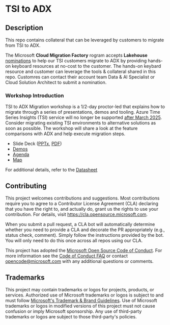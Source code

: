 # TSI to ADX

## Description
This repo contains collateral that can be leveraged by customers to migrate from TSI to ADX. 

The Microsoft **Cloud Migration Factory** rogram accepts **Lakehouse** [nominations](https://aka.ms/cmf) to help our TSI customers migrate to ADX by providing hands-on keyboard resources at no-cost to the customer. The hands-on keybard resource and customer can leverage the tools & collateral shared in this repo. Customres can contact their account team Data & AI Specialist or Cloud Solution Architect to submit a nomination. 


### Workshop Introduction
TSI to ADX Migration workshop is a 1/2-day proctor-led that explains how to migrate through a series of presentations, demos and tooling. Azure Time Series Insights (TSI) service will no longer be supported [after March 2025](https://aka.ms/tsi2adx). Consider migrating existing TSI environments to alternative solutions as soon as possible. The workshop will share a look at the feature comparisons with ADX and help execute migration steps.

- Slide Deck ([PPTx](https://github.com/Azure/tsi2adx/blob/main/PPTs/TSI%20to%20ADX%20-%20Lessons.pptx), [PDF](https://github.com/Azure/tsi2adx/blob/main/PPTs/TSI%20to%20ADX%20-%20Lessons.pdf))
- [Demos](./PPTs/Demos.md)
- [Agenda](./PPTs/Agenda.md)
- [Map](./PPTs/Map.md)

For additional details, refer to the [Datasheet](url) 



## Contributing

This project welcomes contributions and suggestions.  Most contributions require you to agree to a
Contributor License Agreement (CLA) declaring that you have the right to, and actually do, grant us
the rights to use your contribution. For details, visit https://cla.opensource.microsoft.com.

When you submit a pull request, a CLA bot will automatically determine whether you need to provide
a CLA and decorate the PR appropriately (e.g., status check, comment). Simply follow the instructions
provided by the bot. You will only need to do this once across all repos using our CLA.

This project has adopted the [Microsoft Open Source Code of Conduct](https://opensource.microsoft.com/codeofconduct/).
For more information see the [Code of Conduct FAQ](https://opensource.microsoft.com/codeofconduct/faq/) or
contact [opencode@microsoft.com](mailto:opencode@microsoft.com) with any additional questions or comments.

## Trademarks

This project may contain trademarks or logos for projects, products, or services. Authorized use of Microsoft 
trademarks or logos is subject to and must follow 
[Microsoft's Trademark & Brand Guidelines](https://www.microsoft.com/en-us/legal/intellectualproperty/trademarks/usage/general).
Use of Microsoft trademarks or logos in modified versions of this project must not cause confusion or imply Microsoft sponsorship.
Any use of third-party trademarks or logos are subject to those third-party's policies.
